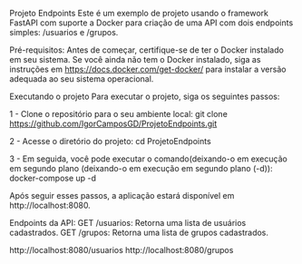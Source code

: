 Projeto Endpoints
Este é um exemplo de projeto usando o framework FastAPI com suporte a Docker para criação de uma API com dois endpoints simples: /usuarios e /grupos.

Pré-requisitos:
Antes de começar, certifique-se de ter o Docker instalado em seu sistema. Se você ainda não tem o Docker instalado, siga as instruções em https://docs.docker.com/get-docker/ para instalar a versão adequada ao seu sistema operacional.

Executando o projeto
Para executar o projeto, siga os seguintes passos:

1 - Clone o repositório para o seu ambiente local:
git clone https://github.com/IgorCamposGD/ProjetoEndpoints.git

2 - Acesse o diretório do projeto:
cd ProjetoEndpoints

3 - Em seguida, você pode executar o comando(deixando-o em execução em segundo plano (deixando-o em execução em segundo plano (-d)):
docker-compose up -d

Após seguir esses passos, a aplicação estará disponível em http://localhost:8080.

Endpoints da API:
GET /usuarios: Retorna uma lista de usuários cadastrados.
GET /grupos: Retorna uma lista de grupos cadastrados.

http://localhost:8080/usuarios
http://localhost:8080/grupos